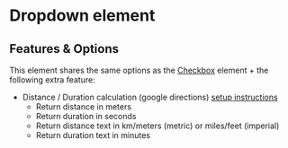 # Dropdown element

## Features & Options

This element shares the same options as the [Checkbox](checkbox) element + the following extra feature:

* Distance / Duration calculation (google directions) [setup instructions](distance-duration-calculation)
  * Return distance in meters
  * Return duration in seconds
  * Return distance text in km/meters (metric) or miles/feet (imperial)
  * Return duration text in minutes
